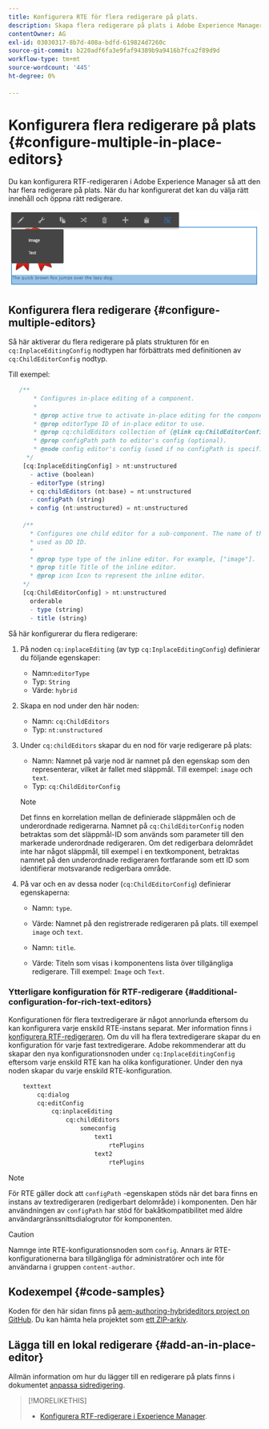 ```yaml
---
title: Konfigurera RTE för flera redigerare på plats.
description: Skapa flera redigerare på plats i Adobe Experience Manager genom att konfigurera RTF-redigeraren.
contentOwner: AG
exl-id: 03030317-8b7d-408a-bdfd-619824d7260c
source-git-commit: b220adf6fa3e9faf94389b9a9416b7fca2f89d9d
workflow-type: tm+mt
source-wordcount: '445'
ht-degree: 0%

---
```


# Konfigurera flera redigerare på plats {#configure-multiple-in-place-editors}

Du kan konfigurera RTF-redigeraren i Adobe Experience Manager så att den har flera redigerare på plats. När du har konfigurerat det kan du välja rätt innehåll och öppna rätt redigerare.

![En specifik redigerare på plats](assets/rte-inplace-editor.png)

## Konfigurera flera redigerare {#configure-multiple-editors}

Så här aktiverar du flera redigerare på plats strukturen för en `cq:InplaceEditingConfig` nodtypen har förbättrats med definitionen av `cq:ChildEditorConfig` nodtyp.

Till exempel:

```js
   /**
       * Configures in-place editing of a component.
       *
       * @prop active true to activate in-place editing for the component.
       * @prop editorType ID of in-place editor to use.
       * @prop cq:childEditors collection of {@link cq:ChildEditorConfig} nodes.
       * @prop configPath path to editor's config (optional).
       * @node config editor's config (used if no configPath is specified; optional).
     */
    [cq:InplaceEditingConfig] > nt:unstructured
      - active (boolean)
      - editorType (string)
      + cq:childEditors (nt:base) = nt:unstructured
      - configPath (string)
      + config (nt:unstructured) = nt:unstructured

    /**
      * Configures one child editor for a sub-component. The name of the this node is
      * used as DD ID.
      *
      * @prop type type of the inline editor. For example, ["image"].
      * @prop title Title of the inline editor.
      * @prop icon Icon to represent the inline editor.
    */
    [cq:ChildEditorConfig] > nt:unstructured
      orderable
      - type (string)
      - title (string)
```

Så här konfigurerar du flera redigerare:

1. På noden `cq:inplaceEditing` (av typ `cq:InplaceEditingConfig`) definierar du följande egenskaper:

   * Namn:`editorType`
   * Typ: `String`
   * Värde: `hybrid`

1. Skapa en nod under den här noden:

   * Namn: `cq:ChildEditors`
   * Typ: `nt:unstructured`

1. Under `cq:childEditors` skapar du en nod för varje redigerare på plats:

   * Namn: Namnet på varje nod är namnet på den egenskap som den representerar, vilket är fallet med släppmål. Till exempel: `image` och `text`.
   * Typ: `cq:ChildEditorConfig`

   >[!NOTE]
   >
   >Det finns en korrelation mellan de definierade släppmålen och de underordnade redigerarna. Namnet på `cq:ChildEditorConfig` noden betraktas som det släppmål-ID som används som parameter till den markerade underordnade redigeraren. Om det redigerbara delområdet inte har något släppmål, till exempel i en textkomponent, betraktas namnet på den underordnade redigeraren fortfarande som ett ID som identifierar motsvarande redigerbara område.

1. På var och en av dessa noder (`cq:ChildEditorConfig`) definierar egenskaperna:

   * Namn: `type`.
   * Värde: Namnet på den registrerade redigeraren på plats. till exempel `image` och `text`.

   * Namn: `title`.
   * Värde: Titeln som visas i komponentens lista över tillgängliga redigerare. Till exempel: `Image` och `Text`.

### Ytterligare konfiguration för RTF-redigerare {#additional-configuration-for-rich-text-editors}

Konfigurationen för flera textredigerare är något annorlunda eftersom du kan konfigurera varje enskild RTE-instans separat. Mer information finns i [konfigurera RTF-redigeraren](/help/sites-administering/rich-text-editor.md). Om du vill ha flera textredigerare skapar du en konfiguration för varje fast textredigerare. Adobe rekommenderar att du skapar den nya konfigurationsnoden under `cq:InplaceEditingConfig` eftersom varje enskild RTE kan ha olika konfigurationer. Under den nya noden skapar du varje enskild RTE-konfiguration.

```xml
    texttext
        cq:dialog
        cq:editConfig
            cq:inplaceEditing
                cq:childEditors
                    someconfig
                        text1
                            rtePlugins
                        text2
                            rtePlugins
```

>[!NOTE]
>
>För RTE gäller dock att `configPath` -egenskapen stöds när det bara finns en instans av textredigeraren (redigerbart delområde) i komponenten. Den här användningen av `configPath` har stöd för bakåtkompatibilitet med äldre användargränssnittsdialogrutor för komponenten.

>[!CAUTION]
>
>Namnge inte RTE-konfigurationsnoden som `config`. Annars är RTE-konfigurationerna bara tillgängliga för administratörer och inte för användarna i gruppen `content-author`.

## Kodexempel {#code-samples}

Koden för den här sidan finns på [aem-authoring-hybrideditors project on GitHub](https://github.com/Adobe-Marketing-Cloud/aem-authoring-hybrideditors). Du kan hämta hela projektet som [ett ZIP-arkiv](https://github.com/Adobe-Marketing-Cloud/aem-authoring-hybrideditors/archive/master.zip).

## Lägga till en lokal redigerare {#add-an-in-place-editor}

Allmän information om hur du lägger till en redigerare på plats finns i dokumentet [anpassa sidredigering](/help/sites-developing/customizing-page-authoring-touch.md#add-new-in-place-editor).

>[!MORELIKETHIS]
>
>* [Konfigurera RTF-redigerare i Experience Manager](/help/sites-administering/rich-text-editor.md).

